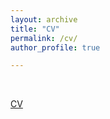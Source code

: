 ```yaml
---
layout: archive
title: "CV"
permalink: /cv/
author_profile: true

---
```

<br>


[CV](https://LixiangZhao98.github.io/assets/Publications/CV/CV_Lixiang_Zhao.pdf)
